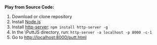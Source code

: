 **Play from Source Code:**
1. Download or clone repository
2. Install [Node.js](https://nodejs.org/en/)
3. Install [http-server](https://www.npmjs.com/package/http-server): ```npm install http-server -g```
4. In the \PuttJS directory, run: ```http-server -a localhost -p 8000 -c-1```
5. Go to [http://localhost:8000/putt.html](http://localhost:8000/putt.html)
